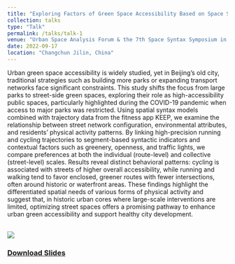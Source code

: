 ```yaml
---
title: "Exploring Factors of Green Space Accessibility Based on Space Syntax: A Case Study of Beijing’s Old City"
collection: talks
type: "Talk"
permalink: /talks/talk-1
venue: "Urban Space Analysis Forum & the 7th Space Syntax Symposium in China"
date: 2022-09-17
location: "Changchun Jilin, China"
---
```


Urban green space accessibility is widely studied, yet in Beijing’s old city, traditional strategies such as building more parks or expanding transport networks face significant constraints. This study shifts the focus from large parks to street-side green spaces, exploring their role as high-accessibility public spaces, particularly highlighted during the COVID-19 pandemic when access to major parks was restricted. Using spatial syntax models combined with trajectory data from the fitness app KEEP, we examine the relationship between street network configuration, environmental attributes, and residents’ physical activity patterns. By linking high-precision running and cycling trajectories to segment-based syntactic indicators and contextual factors such as greenery, openness, and traffic lights, we compare preferences at both the individual (route-level) and collective (street-level) scales. Results reveal distinct behavioral patterns: cycling is associated with streets of higher overall accessibility, while running and walking tend to favor enclosed, greener routes with fewer intersections, often around historic or waterfront areas. These findings highlight the differentiated spatial needs of various forms of physical activity and suggest that, in historic urban cores where large-scale interventions are limited, optimizing street spaces offers a promising pathway to enhance urban green accessibility and support healthy city development.

<br/><img src='https://ZhuCY-99.github.io/academicpage/images/talk1Fig0.jpg'>

### [Download Slides](https://ZhuCY-99.github.io/academicpage/files/talk1PDF.pdf)
